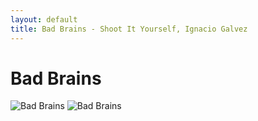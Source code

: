 ```yaml
---
layout: default
title: Bad Brains - Shoot It Yourself, Ignacio Galvez
---
```


# Bad Brains

![Bad Brains](http://assets.farmhouse.co/publishing/1-shoot-it-yourself/images/bad-brains-1.jpg)
![Bad Brains](http://assets.farmhouse.co/publishing/1-shoot-it-yourself/images/bad-brains-2.jpg)
